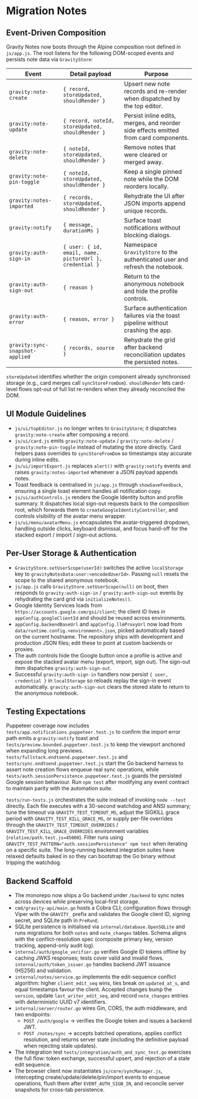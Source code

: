 # Migration Notes

## Event-Driven Composition

Gravity Notes now boots through the Alpine composition root defined in `js/app.js`. The root listens for the following
DOM-scoped events and persists note data via `GravityStore`:

| Event | Detail payload | Purpose |
| --- | --- | --- |
| `gravity:note-create` | `{ record, storeUpdated, shouldRender }` | Upsert new note records and re-render when dispatched by the top editor. |
| `gravity:note-update` | `{ record, noteId, storeUpdated, shouldRender }` | Persist inline edits, merges, and reorder side effects emitted from card components. |
| `gravity:note-delete` | `{ noteId, storeUpdated, shouldRender }` | Remove notes that were cleared or merged away. |
| `gravity:note-pin-toggle` | `{ noteId, storeUpdated, shouldRender }` | Keep a single pinned note while the DOM reorders locally. |
| `gravity:notes-imported` | `{ records, storeUpdated, shouldRender }` | Rehydrate the UI after JSON imports append unique records. |
| `gravity:notify` | `{ message, durationMs }` | Surface toast notifications without blocking dialogs. |
| `gravity:auth-sign-in` | `{ user: { id, email, name, pictureUrl }, credential }` | Namespace `GravityStore` to the authenticated user and refresh the notebook. |
| `gravity:auth-sign-out` | `{ reason }` | Return to the anonymous notebook and hide the profile controls. |
| `gravity:auth-error` | `{ reason, error }` | Surface authentication failures via the toast pipeline without crashing the app. |
| `gravity:sync-snapshot-applied` | `{ records, source }` | Rehydrate the grid after backend reconciliation updates the persisted notes. |

`storeUpdated` identifies whether the origin component already synchronised storage (e.g., card merges call
`syncStoreFromDom`). `shouldRender` lets card-level flows opt-out of full list re-renders when they already reconciled
the DOM.

## UI Module Guidelines

* `js/ui/topEditor.js` no longer writes to `GravityStore`; it dispatches `gravity:note-create` after composing a record.
* `js/ui/card.js` emits `gravity:note-update` / `gravity:note-delete` / `gravity:note-pin-toggle` instead of mutating the
  store directly. Card helpers pass overrides to `syncStoreFromDom` so timestamps stay accurate during inline edits.
* `js/ui/importExport.js` replaces `alert()` with `gravity:notify` events and raises `gravity:notes-imported` whenever a
  JSON payload appends notes.
* Toast feedback is centralised in `js/app.js` through `showSaveFeedback`, ensuring a single toast element handles all
  notification copy.
* `js/ui/authControls.js` renders the Google Identity button and profile summary. It dispatches local sign-out requests
  back to the composition root, which forwards them to `createGoogleIdentityController`, and controls visibility of the
  avatar menu wrapper.
* `js/ui/menu/avatarMenu.js` encapsulates the avatar-triggered dropdown, handling outside clicks, keyboard dismissal,
  and focus hand-off for the stacked export / import / sign-out actions.

## Per-User Storage & Authentication

* `GravityStore.setUserScope(userId)` switches the active `localStorage` key to `gravityNotesData:user:<encodedUserId>`.
  Passing `null` resets the scope to the shared anonymous notebook.
* `js/app.js` calls `GravityStore.setUserScope(null)` on boot, then responds to `gravity:auth-sign-in` /
  `gravity:auth-sign-out` events by rehydrating the card grid via `initializeNotes()`.
* Google Identity Services loads from `https://accounts.google.com/gsi/client`; the client ID lives in
  `appConfig.googleClientId` and should be reused across environments.
* `appConfig.backendBaseUrl` and `appConfig.llmProxyUrl` now load from `data/runtime.config.<environment>.json`, picked
  automatically based on the current hostname. The repository ships with development and production JSON files; edit
  these to point at custom backends or proxies.
* The auth controls hide the Google button once a profile is active and expose the stacked avatar menu (export, import,
  sign out). The sign-out item dispatches `gravity:auth-sign-out`.
* Successful `gravity:auth-sign-in` handlers now persist `{ user, credential }` in `localStorage` so reloads replay the
  sign-in event automatically. `gravity:auth-sign-out` clears the stored state to return to the anonymous notebook.

## Testing Expectations

Puppeteer coverage now includes `tests/app.notifications.puppeteer.test.js` to confirm the import error path emits a
`gravity:notify` toast and `tests/preview.bounded.puppeteer.test.js` to keep the viewport anchored when expanding long
previews. `tests/fullstack.endtoend.puppeteer.test.js` and `tests/sync.endtoend.puppeteer.test.js` start the Go backend
harness to assert note creation flows enqueue real sync operations, while
`tests/auth.sessionPersistence.puppeteer.test.js` guards the persisted Google session behaviour. Run `npm test` after
modifying any event contract to maintain parity with the automation suite.

`tests/run-tests.js` orchestrates the suite instead of invoking `node --test` directly. Each file executes with a
30-second watchdog and ANSI summary; tune the timeout via `GRAVITY_TEST_TIMEOUT_MS`, adjust the SIGKILL grace period
with `GRAVITY_TEST_KILL_GRACE_MS`, or supply per-file overrides through the `GRAVITY_TEST_TIMEOUT_OVERRIDES` /
`GRAVITY_TEST_KILL_GRACE_OVERRIDES` environment variables (`relative/path.test.js=45000`). Filter runs using
`GRAVITY_TEST_PATTERN="auth.sessionPersistence" npm test` when iterating on a specific suite. The long-running backend
integration suites have relaxed defaults baked in so they can bootstrap the Go binary without tripping the watchdog.

## Backend Scaffold

* The monorepo now ships a Go backend under `/backend` to sync notes across devices while preserving local-first storage.
* `cmd/gravity-api/main.go` hosts a Cobra CLI; configuration flows through Viper with the `GRAVITY_` prefix and validates
  the Google client ID, signing secret, and SQLite path in `PreRunE`.
* SQLite persistence is initialised via `internal/database.OpenSQLite` and runs migrations for both `notes` and
  `note_changes` tables. Schema aligns with the conflict-resolution spec (composite primary key, version tracking,
  append-only audit log).
* `internal/auth/google_verifier.go` verifies Google ID tokens offline by caching JWKS responses; tests cover valid and
  invalid flows. `internal/auth/token_issuer.go` handles backend JWT issuance (HS256) and validation.
* `internal/notes/service.go` implements the edit-sequence conflict algorithm: higher `client_edit_seq` wins, ties break
  on `updated_at_s`, and equal timestamps favour the client. Accepted changes bump the `version`, update
  `last_writer_edit_seq`, and record `note_changes` entries with deterministic UUID v7 identifiers.
* `internal/server/router.go` wires Gin, CORS, the auth middleware, and two endpoints:
  - `POST /auth/google` → verifies the Google token and issues a backend JWT.
  - `POST /notes/sync` → accepts batched operations, applies conflict resolution, and returns server state (including the
    definitive payload when rejecting stale updates).
* The integration test `tests/integration/auth_and_sync_test.go` exercises the full flow: token exchange, successful
  upsert, and rejection of a stale edit sequence.
* The browser client now instantiates `js/core/syncManager.js`, intercepting create/update/delete/pin/import events to
  enqueue operations, flush them after `EVENT_AUTH_SIGN_IN`, and reconcile server snapshots for cross-tab persistence.
